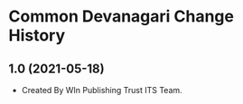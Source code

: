 Common Devanagari Change History
====================

1.0 (2021-05-18)
----------------
* Created By WIn Publishing Trust ITS Team.
